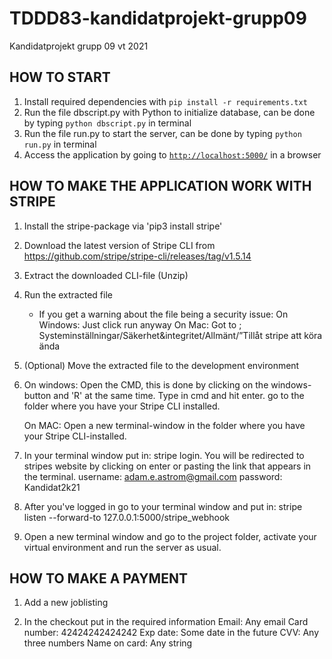 # TDDD83-kandidatprojekt-grupp09

Kandidatprojekt grupp 09 vt 2021

## HOW TO START

1. Install required dependencies with `pip install -r requirements.txt`
2. Run the file dbscript.py with Python to initialize database, can be done by typing `python dbscript.py` in terminal
3. Run the file run.py to start the server, can be done by typing `python run.py` in terminal
4. Access the application by going to [`http://localhost:5000/`](http://localhost:5000/) in a browser


## HOW TO MAKE THE APPLICATION WORK WITH STRIPE

1. Install the stripe-package via 'pip3 install stripe'
2. Download the latest version of Stripe CLI from https://github.com/stripe/stripe-cli/releases/tag/v1.5.14
3. Extract the downloaded CLI-file (Unzip)
4. Run the extracted file
	- If you get a warning about the file being a security issue:
		On Windows: Just click run anyway
		On Mac: Got to ; Systeminställningar/Säkerhet&integritet/Allmänt/”Tillåt stripe att köra ända
5. (Optional) Move the extracted file to the development environment
6. On windows: Open the CMD, this is done by clicking on the windows-button and 'R' at the same time. Type in cmd and hit enter.
		go to the folder where you have your Stripe CLI installed.

   On MAC:     Open a new terminal-window in the folder where you have your Stripe CLI-installed.

7. In your terminal window put in: stripe login. You will be redirected to stripes website by clicking on enter or pasting the link
   that appears in the terminal.
	username: adam.e.astrom@gmail.com
	password: Kandidat2k21

8. After you've logged in go to your terminal window and put in: stripe listen --forward-to 127.0.0.1:5000/stripe_webhook

9. Open a new terminal window and go to the project folder, activate your virtual environment and run the server as usual.

## HOW TO MAKE A PAYMENT

1. Add a new joblisting

2. In the checkout put in the required information
	Email: Any email
	Card number: 42424242424242
	Exp date: Some date in the future
	CVV: Any three numbers
	Name on card: Any string





